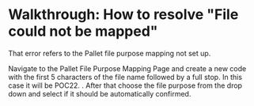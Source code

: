 # Walkthrough: How to resolve "File could not be mapped"

That error refers to the Pallet file purpose mapping not set up. 

  
Navigate to the Pallet File Purpose Mapping Page and create a new code with the first 5 characters of the file name followed by a full stop. In this case it will be POC22. . After that choose the file purpose from the drop down and select if it should be automatically confirmed.

